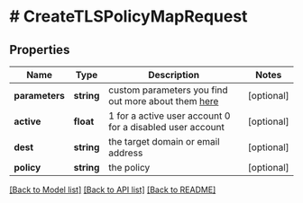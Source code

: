 # # CreateTLSPolicyMapRequest

## Properties

Name | Type | Description | Notes
------------ | ------------- | ------------- | -------------
**parameters** | **string** | custom parameters you find out more about them [here](http://www.postfix.org/postconf.5.html#smtp_tls_policy_maps) | [optional]
**active** | **float** | 1 for a active user account 0 for a disabled user account | [optional]
**dest** | **string** | the target domain or email address | [optional]
**policy** | **string** | the policy | [optional]

[[Back to Model list]](../../README.md#models) [[Back to API list]](../../README.md#endpoints) [[Back to README]](../../README.md)
